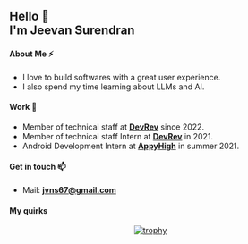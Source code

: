 
<!-- **jeevansurendran/jeevansurendran** is a ✨ _special_ ✨ repository because its `README.md` (this file) appears on your GitHub profile. -->
<h2>
  Hello 👋
  <br />
  I'm Jeevan Surendran
</h2>

#### About Me ⚡
- I love to build softwares with a great user experience.
- I also spend my time learning about LLMs and AI.

#### Work 🌱
- Member of technical staff at **[DevRev](https://devrev.ai/)** since 2022.
- Member of technical staff Intern at **[DevRev](https://devrev.ai/)** in 2021.
- Android Development Intern at **[AppyHigh](https://appyhigh.com/)** in summer 2021.

#### Get in touch 📫
- Mail: **jvns67@gmail.com**


#### My quirks
<p align="center">
  <a href="https://github.com/ryo-ma/github-profile-trophy"><img src="https://github-profile-trophy.vercel.app/?username=jeevansurendran&theme=nord)" alt="trophy" /></a>
